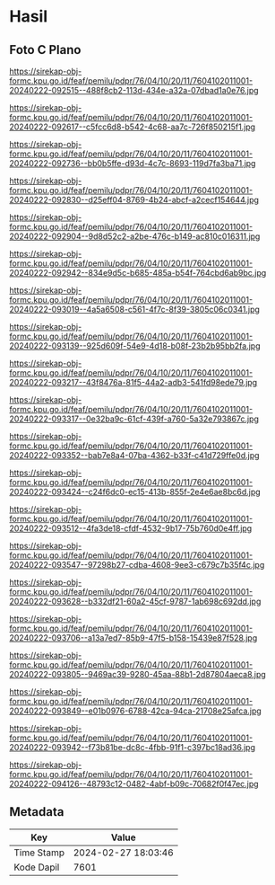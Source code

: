 # Hasil

## Foto C Plano

https://sirekap-obj-formc.kpu.go.id/feaf/pemilu/pdpr/76/04/10/20/11/7604102011001-20240222-092515--488f8cb2-113d-434e-a32a-07dbad1a0e76.jpg

https://sirekap-obj-formc.kpu.go.id/feaf/pemilu/pdpr/76/04/10/20/11/7604102011001-20240222-092617--c5fcc6d8-b542-4c68-aa7c-726f850215f1.jpg

https://sirekap-obj-formc.kpu.go.id/feaf/pemilu/pdpr/76/04/10/20/11/7604102011001-20240222-092736--bb0b5ffe-d93d-4c7c-8693-119d7fa3ba71.jpg

https://sirekap-obj-formc.kpu.go.id/feaf/pemilu/pdpr/76/04/10/20/11/7604102011001-20240222-092830--d25eff04-8769-4b24-abcf-a2cecf154644.jpg

https://sirekap-obj-formc.kpu.go.id/feaf/pemilu/pdpr/76/04/10/20/11/7604102011001-20240222-092904--9d8d52c2-a2be-476c-b149-ac810c016311.jpg

https://sirekap-obj-formc.kpu.go.id/feaf/pemilu/pdpr/76/04/10/20/11/7604102011001-20240222-092942--834e9d5c-b685-485a-b54f-764cbd6ab9bc.jpg

https://sirekap-obj-formc.kpu.go.id/feaf/pemilu/pdpr/76/04/10/20/11/7604102011001-20240222-093019--4a5a6508-c561-4f7c-8f39-3805c06c0341.jpg

https://sirekap-obj-formc.kpu.go.id/feaf/pemilu/pdpr/76/04/10/20/11/7604102011001-20240222-093139--925d609f-54e9-4d18-b08f-23b2b95bb2fa.jpg

https://sirekap-obj-formc.kpu.go.id/feaf/pemilu/pdpr/76/04/10/20/11/7604102011001-20240222-093217--43f8476a-81f5-44a2-adb3-541fd98ede79.jpg

https://sirekap-obj-formc.kpu.go.id/feaf/pemilu/pdpr/76/04/10/20/11/7604102011001-20240222-093317--0e32ba9c-61cf-439f-a760-5a32e793867c.jpg

https://sirekap-obj-formc.kpu.go.id/feaf/pemilu/pdpr/76/04/10/20/11/7604102011001-20240222-093352--bab7e8a4-07ba-4362-b33f-c41d729ffe0d.jpg

https://sirekap-obj-formc.kpu.go.id/feaf/pemilu/pdpr/76/04/10/20/11/7604102011001-20240222-093424--c24f6dc0-ec15-413b-855f-2e4e6ae8bc6d.jpg

https://sirekap-obj-formc.kpu.go.id/feaf/pemilu/pdpr/76/04/10/20/11/7604102011001-20240222-093512--4fa3de18-cfdf-4532-9b17-75b760d0e4ff.jpg

https://sirekap-obj-formc.kpu.go.id/feaf/pemilu/pdpr/76/04/10/20/11/7604102011001-20240222-093547--97298b27-cdba-4608-9ee3-c679c7b35f4c.jpg

https://sirekap-obj-formc.kpu.go.id/feaf/pemilu/pdpr/76/04/10/20/11/7604102011001-20240222-093628--b332df21-60a2-45cf-9787-1ab698c692dd.jpg

https://sirekap-obj-formc.kpu.go.id/feaf/pemilu/pdpr/76/04/10/20/11/7604102011001-20240222-093706--a13a7ed7-85b9-47f5-b158-15439e87f528.jpg

https://sirekap-obj-formc.kpu.go.id/feaf/pemilu/pdpr/76/04/10/20/11/7604102011001-20240222-093805--9469ac39-9280-45aa-88b1-2d87804aeca8.jpg

https://sirekap-obj-formc.kpu.go.id/feaf/pemilu/pdpr/76/04/10/20/11/7604102011001-20240222-093849--e01b0976-6788-42ca-94ca-21708e25afca.jpg

https://sirekap-obj-formc.kpu.go.id/feaf/pemilu/pdpr/76/04/10/20/11/7604102011001-20240222-093942--f73b81be-dc8c-4fbb-91f1-c397bc18ad36.jpg

https://sirekap-obj-formc.kpu.go.id/feaf/pemilu/pdpr/76/04/10/20/11/7604102011001-20240222-094126--48793c12-0482-4abf-b09c-70682f0f47ec.jpg


## Metadata

| Key        | Value               |
| ---------- | ------------------- |
| Time Stamp | 2024-02-27 18:03:46 |
| Kode Dapil | 7601                |



